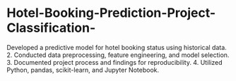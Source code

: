# Hotel-Booking-Prediction-Project-Classification-
Developed a predictive model for hotel booking status using historical data. 2. Conducted data preprocessing, feature engineering, and model selection. 3. Documented project process and findings for reproducibility. 4. Utilized Python, pandas, scikit-learn, and Jupyter Notebook.
